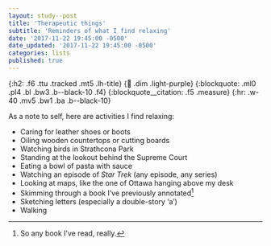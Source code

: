 ```yaml
---
layout: study--post
title: 'Therapeutic things'
subtitle: 'Reminders of what I find relaxing'
date: '2017-11-22 19:45:00 -0500'
date_updated: '2017-11-22 19:45:00 -0500'
categories: lists
published: true
---
```


{:h2: .f6 .ttu .tracked .mt5 .lh-title}
{:link: .dim .light-purple}
{:blockquote: .ml0 .pl4 .bl .bw3 .b--black-10 .f4}
{:blockquote__citation: .f5 .measure}
{:hr: .w-40 .mv5 .bw1 .ba .b--black-10}

As a note to self, here are activities I find relaxing:

* Caring for leather shoes or boots
* Oiling wooden countertops or cutting boards
* Watching birds in Strathcona Park
* Standing at the lookout behind the Supreme Court
* Eating a bowl of pasta with sauce
* Watching an episode of *Star Trek* (any episode, any series)
* Looking at maps, like the one of Ottawa hanging above my desk
* Skimming through a book I’ve previously annotated[^annotated-books]
* Sketching letters (especially a double-story ‘a’)
* Walking

[^annotated-books]: So any book I’ve read, really.
